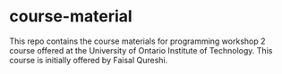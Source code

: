 # course-material
This repo contains the course materials for programming workshop 2 course offered at the University of Ontario Institute of Technology.  This course is initially offered by Faisal Qureshi.
